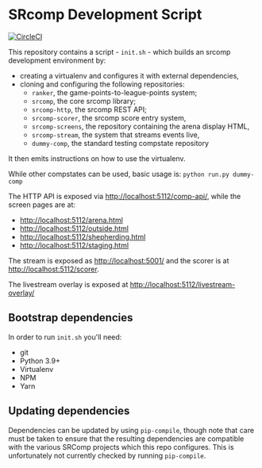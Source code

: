 SRcomp Development Script
=========================

[![CircleCI](https://circleci.com/gh/PeterJCLaw/srcomp-dev.svg?style=shield)](https://circleci.com/gh/PeterJCLaw/srcomp-dev)

This repository contains a script - `init.sh` - which builds an srcomp
development environment by:

 * creating a virtualenv and configures it with external dependencies,
 * cloning and configuring the following repositories:
   * `ranker`, the game-points-to-league-points system;
   * `srcomp`, the core srcomp library;
   * `srcomp-http`, the srcomp REST API;
   * `srcomp-scorer`, the srcomp score entry system,
   * `srcomp-screens`, the repository containing the arena display HTML,
   * `srcomp-stream`, the system that streams events live,
   * `dummy-comp`, the standard testing compstate repository

It then emits instructions on how to use the virtualenv.

While other compstates can be used, basic usage is: `python run.py dummy-comp`

The HTTP API is exposed via <http://localhost:5112/comp-api/>, while the
screen pages are at:

 * <http://localhost:5112/arena.html>
 * <http://localhost:5112/outside.html>
 * <http://localhost:5112/shepherding.html>
 * <http://localhost:5112/staging.html>

The stream is exposed as <http://localhost:5001/> and the scorer is at
<http://localhost:5112/scorer>.

The livestream overlay is exposed at <http://localhost:5112/livestream-overlay/>

Bootstrap dependencies
----------------------

In order to run `init.sh` you'll need:

 * git
 * Python 3.9+
 * Virtualenv
 * NPM
 * Yarn


Updating dependencies
---------------------

Dependencies can be updated by using `pip-compile`, though note that care must
be taken to ensure that the resulting dependencies are compatible with the
various SRComp projects which this repo configures. This is unfortunately not
currently checked by running `pip-compile`.
